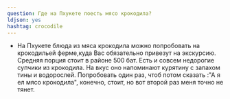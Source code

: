 ```yaml
---
question: Где на Пхукете поесть мясо крокодила?
ldjson: yes
hashtag: crocodile
---
```


* На Пхукете блюда из мяса крокодила можно попробовать на крокодильей ферме,куда Вас обязательно привезут на экскурсию. Средняя порция стоит в районе 500 бат. Есть и совсем недорогие супчики из крокодила. На вкус оно напоминают курятину с запахом тины и водорослей. Попробовать один раз, чтоб потом сказать :"А я ел мясо крокодила", конечно, стоит, но вот второй раз меня точно не тянет.
